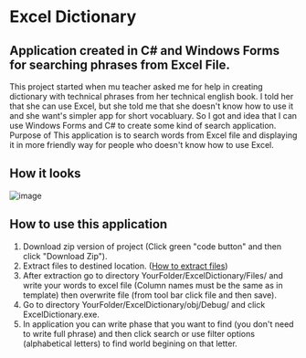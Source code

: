 # Excel Dictionary

## Application created in C# and Windows Forms for searching phrases from Excel File.
This project started when mu teacher asked me for help in creating dictionary with technical phrases from her technical english book. I told her that she can use Excel, but she told me that she doesn't know how to use it and she want's simpler app for short vocabluary. So I got and idea that I can use Windows Forms and C# to create some kind of search application. Purpose of This application is to search words from Excel file and displaying it in more friendly way for people who doesn't know how to use Excel.

## How it looks
![image](https://user-images.githubusercontent.com/77151114/188966731-32daa839-afb6-4771-bf80-9c8bb36b5674.png)

## How to use this application
1. Download zip version of project (Click green "code button" and then click "Download Zip").
2. Extract files to destined location. ([How to extract files](https://www.youtube.com/watch?v=HLBSS3JjAh0))
3. After extraction go to directory YourFolder/ExcelDictionary/Files/ and write your words to excel file (Column names must be the same as in template) then overwrite file (from tool bar click file and then save).
4. Go to directory YourFolder/ExcelDictionary/obj/Debug/ and click ExcelDictionary.exe.
5. In application you can write phase that you want to find (you don't need to write full phrase) and then click search or use filter options (alphabetical letters) to find world begining on that letter.
